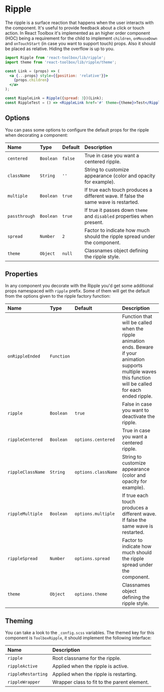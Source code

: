 # Ripple

The ripple is a surface reaction that happens when the user interacts with the component. It's useful to provide feedback about a click or touch action. In React Toolbox it's implemented as an higher order component (HOC) being a requirement for the child to implement `children`, `onMouseDown` and `onTouchStart` (in case you want to support touch) props. Also it should be placed as relative. Hiding the overflow is up to you.

<!-- example -->
```jsx
import Ripple from 'react-toolbox/lib/ripple';
import theme from 'react-toolbox/lib/ripple/theme';

const Link = (props) => (
  <a {...props} style={{position: 'relative'}}>
    {props.children}
  </a>
);

const RippleLink = Ripple({spread: 3})(Link);
const RippleTest = () => <RippleLink href='#' theme={theme}>Test</RippleLink>;
```

## Options

You can pass some options to configure the default props for the ripple when decorating a component:

| Name            | Type        | Default     | Description|
|:-----|:-----|:-----|:-----|
| `centered`      | `Boolean`   | `false`     | True in case you want a centered ripple.|
| `className`     | `String`    | `''`        | String to customize appearance (color and opacity for example).|
| `multiple`      | `Boolean`   | `true`      | If true each touch produces a different wave. If false the same wave is restarted. |
| `passthrough`   | `Boolean`   | `true`      | If true it passes down `theme` and `disabled` properties when present.|
| `spread`        | `Number`    | `2`         | Factor to indicate how much should the ripple spread under the component.|
| `theme`         | `Object`    | `null`      | Classnames object defining the ripple style.|

## Properties

In any component you decorate with the Ripple you'd get some additional props namespaced with `ripple` prefix. Some of them will get the default from the options given to the ripple factory function:

| Name              | Type         | Default             | Description|
|:-----|:-----|:-----|:-----|
| `onRippleEnded`   | `Function`  |        &nbsp;       | Function that will be called when the ripple animation ends. Beware if your animation supports multiple waves this function will be called for each ended ripple. |
| `ripple`          | `Boolean`   | `true`              | False in case you want to deactivate the ripple.|
| `rippleCentered`  | `Boolean`   | `options.centered`  | True in case you want a centered ripple.|
| `rippleClassName` | `String`    | `options.className` | String to customize appearance (color and opacity for example).|
| `rippleMultiple`  | `Boolean`   | `options.multiple`  | If true each touch produces a different wave. If false the same wave is restarted. |
| `rippleSpread`    | `Number`    | `options.spread`    | Factor to indicate how much should the ripple spread under the component.|
| `theme`           | `Object`    | `options.theme`     | Classnames object defining the ripple style.|

## Theming

You can take a look to the `_config.scss` variables. The themed key for this component is `ToolboxRipple`, it should implement the following interface:

| Name               | Description|
|:-------------------|:-----------|
| `ripple`           | Root classname for the ripple.|
| `rippleActive`     | Applied when the ripple is active.|
| `rippleRestarting` | Applied when the ripple is restarting.|
| `rippleWrapper`    | Wrapper class to fit to the parent element.|
